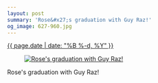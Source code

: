 ```yaml
---
layout: post
summary: 'Rose&#x27;s graduation with Guy Raz!'
og_image: 627-960.jpg
---
```


<p>
 <time>
  <a href="/627">
   {{ page.date | date: "%B %-d, %Y" }}
  </a>
 </time>
 <a href="/627">
  <figure data-taken="5/14/2017">
   <img alt="Rose's graduation with Guy Raz!" sizes="(min-width: 700px) 50vw, calc(100vw - 2rem)" src="{{ site.assets_url }}/627-480.jpg" srcset="{{ site.assets_url }}/627-240.jpg 240w, {{ site.assets_url }}/627-480.jpg 480w, {{ site.assets_url }}/627-720.jpg 720w, {{ site.assets_url }}/627-960.jpg 960w"/>
  </figure>
 </a>
 <span>
  Rose's graduation with Guy Raz!
 </span>
</p>
